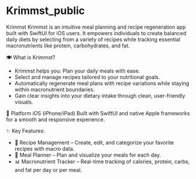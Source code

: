 # Krimmst_public

Krimmst Krimmst is an intuitive meal planning and recipe regeneration app built with SwiftUI for iOS users. It empowers individuals to create balanced daily diets by selecting from a variety of recipes while tracking essential macronutrients like protein, carbohydrates, and fat.

🍽️ What is Krimmst? 
* Krimmst helps you: Plan your daily meals with ease.
* Select and manage recipes tailored to your nutritional goals.
* Automatically regenerate meal plans with recipe variations while staying within macronutrient boundaries.
* Gain clear insights into your dietary intake through clean, user-friendly visuals.

📱 Platform iOS (iPhone/iPad) Built with SwiftUI and native Apple frameworks for a smooth and responsive experience.

✨ Key Features:
- 🧾 Recipe Management – Create, edit, and categorize your favorite recipes with macro data.
- 📅 Meal Planner – Plan and visualize your meals for each day.
- 📊 Macronutrient Tracker – Real-time tracking of calories, protein, carbs, and fat per day or per meal.
